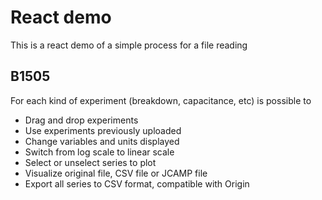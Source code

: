 # React demo

This is a react demo of a simple process for a file reading

## B1505

For each kind of experiment (breakdown, capacitance, etc) is possible to

- Drag and drop experiments
- Use experiments previously uploaded
- Change variables and units displayed
- Switch from log scale to linear scale
- Select or unselect series to plot
- Visualize original file, CSV file or JCAMP file
- Export all series to CSV format, compatible with Origin
